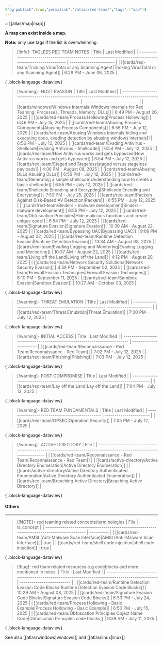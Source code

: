 ```yaml
---
{"dg-publish":true,"permalink":"/atlas/red-team/","tags":["map"]}
---
```


~ [[atlas/map\|map]]

**A map can exist inside a map.**

**Note:** only use tags if the list is overwhelming.

> [!info]- TAGLESS RED TEAM NOTES
>  | Title                                                                                                      | Last Modified           |
> | ---------------------------------------------------------------------------------------------------------- | ----------------------- |
> | [[cards/red-team/Tricking VirusTotal or any Scanning Agent\|Tricking VirusTotal or any Scanning Agent]] | 6:29 PM - June 06, 2025 |
> 
{ .block-language-dataview}

> [!warning]- HOST EVASION
>  | Title                                                                                                                      | Last Modified                |
> | -------------------------------------------------------------------------------------------------------------------------- | ---------------------------- |
> | [[cards/windows/Windows Internals\|Windows Internals for Red Teaming: Processes, Threads, Memory, DLLs]]                | 6:49 PM - August 26, 2025    |
> | [[cards/red-team/Process Hollowing\|Process Hollowing]]                                                                 | 6:46 PM - July 15, 2025      |
> | [[cards/red-team/Abusing Process Components\|Abusing Process Components]]                                               | 6:56 PM - July 12, 2025      |
> | [[cards/red-team/Abusing Windows Internals\|hiding and executing code, evading detection by abusing windows internals]] | 6:56 PM - July 12, 2025      |
> | [[cards/red-team/Evading Antivirus - Shellcode\|Evading Antivirus - Shellcode]]                                         | 6:54 PM - July 12, 2025      |
> | [[cards/red-team/How Antivirus works and gets bypassed\|How Antivirus works and gets bypassed]]                         | 6:54 PM - July 12, 2025      |
> | [[cards/red-team/Staged and Stageless\|staged versus stageless payloads]]                                               | 4:06 PM - August 08, 2025    |
> | [[cards/red-team/Abusing DLLs\|Abusing DLLs]]                                                                           | 6:56 PM - July 12, 2025      |
> | [[cards/red-team/Generating a simple shellcode\|Understanding how to create a basic shellcode]]                         | 6:55 PM - July 12, 2025      |
> | [[cards/red-team/Shellcode Encoding and Encrypting\|Shellcode Encoding and Encrypting]]                                 | 7:50 PM - July 25, 2025      |
> | [[cards/red-team/Packers Against Disk-Based AV Detection\|Packers]]                                                     | 6:55 PM - July 12, 2025      |
> | [[cards/red-team/Binders - malware development\|Binders - malware development]]                                         | 6:55 PM - July 12, 2025      |
> | [[cards/red-team/Obfuscation Principles\|Hide malicious functions and create unique code]]                              | 6:54 PM - July 12, 2025      |
> | [[cards/red-team/Signature Evasion\|Signature Evasion]]                                                                 | 10:39 AM - August 22, 2025   |
> | [[cards/red-team/Bypassing UAC\|Bypassing UAC]]                                                                         | 9:06 PM - August 02, 2025    |
> | [[cards/red-team/Runtime Detection Evasion\|Runtime Detection Evasion]]                                                 | 10:34 AM - August 08, 2025   |
> | [[cards/red-team/Evading Logging and Monitoring\|Evading Logging and Monitoring]]                                       | 10:37 AM - August 22, 2025   |
> | [[cards/red-team/Living off the Land\|Living off the Land]]                                                             | 4:12 PM - August 20, 2025    |
> | [[cards/red-team/Network Security Solutions\|Network Security Evasion]]                                                 | 4:59 PM - September 02, 2025 |
> | [[cards/red-team/Firewall Evasion Techniques\|Firewall Evasion Techniques]]                                             | 6:10 PM - September 11, 2025 |
> | [[cards/red-team/Sandbox Evasion\|Sandbox Evasion]]                                                                     | 10:27 AM - October 03, 2025  |
> 
{ .block-language-dataview}

> [!warning]- THREAT EMULATION
>  | Title                                                    | Last Modified           |
> | -------------------------------------------------------- | ----------------------- |
> | [[cards/red-team/Threat Emulation\|Threat Emulation]] | 7:00 PM - July 12, 2025 |
> 
{ .block-language-dataview}

 > [!warning]- INITIAL ACCESS
>  | Title                                                                      | Last Modified           |
> | -------------------------------------------------------------------------- | ----------------------- |
> | [[cards/red-team/Reconnaissance - Red Team\|Reconnaissance - Red Team]] | 7:02 PM - July 12, 2025 |
> | [[cards/red-team/Phishing\|Phishing]]                                   | 7:03 PM - July 12, 2025 |
> 
{ .block-language-dataview}

 > [!warning]- POST COMPROMISE
>  | Title                                                    | Last Modified           |
> | -------------------------------------------------------- | ----------------------- |
> | [[cards/red-team/Lay off the Land\|Lay off the Land]] | 7:04 PM - July 12, 2025 |
> 
{ .block-language-dataview}

> [!warning]- RED TEAM FUNDAMENTALS
>  | Title                                           | Last Modified           |
> | ----------------------------------------------- | ----------------------- |
> | [[cards/red-team/OPSEC\|Operation Security]] | 7:05 PM - July 12, 2025 |
> 
{ .block-language-dataview}

> [!warning]- ACTIVE DIRECTORY
>  | File                                                                                                                 |
> | -------------------------------------------------------------------------------------------------------------------- |
> | [[cards/red-team/Reconnaissance - Red Team\|Reconnaissance - Red Team]]                                           |
> | [[cards/active-directory/Active Directory Enumeration\|Active Directory Enumeration]]                             |
> | [[cards/active-directory/Active Directory Authenticated Enumeration\|Active Directory Authenticated Enumeration]] |
> | [[cards/red-team/Breaching Active Directory\|Breaching Active Directory]]                                         |
> 
{ .block-language-dataview}

#### Others
---

> [!NOTE]+ red teaming related concepts/terminologies
>  | File                                                                                         | is_concept |
> | -------------------------------------------------------------------------------------------- | ---------- |
> | [[cards/red-team/AMSI (Anti-Malware Scan Interface)\|AMSI (Anti-Malware Scan Interface)]] | true       |
> | [[cards/red-team/shell code injection\|shell code injection]]                             | true       |
> 
{ .block-language-dataview}

> [!bug]- red team related resources e.g codeblocks and more mentioned in notes.
>  | Title                                                                                              | Last Modified              |
> | -------------------------------------------------------------------------------------------------- | -------------------------- |
> | [[cards/red-team/Runtime Detection Evasion Code Blocks\|Runtime Detection Evasion Code Blocks]] | 10:29 AM - August 08, 2025 |
> | [[cards/red-team/Signature Evasion Code Blocks\|Signature Evasion Code Blocks]]                 | 6:33 PM - July 24, 2025    |
> | [[cards/red-team/Process Hollowing - Basic Example\|Process Hollowing - Basic Example]]         | 6:50 PM - July 15, 2025    |
> | [[cards/red-team/Obfuscation Principles Object Name Code\|Obfuscation Principles code blocks]]  | 9:39 AM - July 11, 2025    |
> 
{ .block-language-dataview}



See also [[atlas/windows\|windows]] and [[atlas/linux\|linux]]